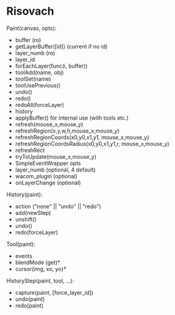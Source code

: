Risovach
========

Paint(canvas, opts):
 * buffer (ro)
 * getLayerBuffer([id]) (current if no id)
 * layer_numb (ro)
 * layer_id
 * forEachLayer(func(i, buffer))
 * toolAdd(name, obj)
 * toolSet(name)
 * toolUsePrevious()
 * undo()
 * redo()
 * redoAll(forceLayer)
 * history
 * applyBuffer()
for internal use (with tools etc.)
 * refresh(mouse_x,mouse_y)
 * refreshRegion(x,y,w,h,mouse_x,mouse_y)
 * refreshRegionCoords(x0,y0,x1,y1, mouse_x,mouse_y)
 * refreshRegionCoordsRadius(x0,y0,x1,y1,r, mouse_x,mouse_y)
 * refreshRect
 * tryToUpdate(mouse_x,mouse_y)
 * SimpleEventWrapper
opts
 * layer_numb (optional, 4 default)
 * wacom_plugin (optional)
 * onLayerChange (optional)

History(paint):
 * action ("none" || "undo" || "redo")
 * add(newStep)
 * unshift()
 * undo()
 * redo(forceLayer)

Tool(paint):
* events
* blendMode (get)*
* cursor{img, xo, yo}*

HistoryStep(paint, tool, ...):
* capture(paint, [force_layer_id])
* undo(paint)
* redo(paint)
